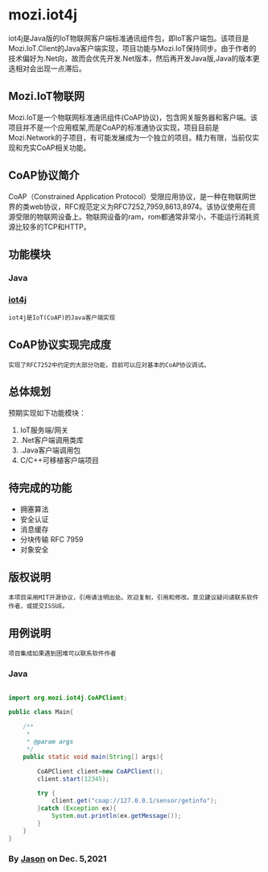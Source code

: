 # mozi.iot4j

iot4j是Java版的IoT物联网客户端标准通讯组件包，即IoT客户端包。该项目是Mozi.IoT.Client的Java客户端实现，项目功能与Mozi.IoT保持同步。由于作者的技术偏好为.Net向，故而会优先开发.Net版本，然后再开发Java版,Java的版本更迭相对会出现一点滞后。

## Mozi.IoT物联网

Mozi.IoT是一个物联网标准通讯组件(CoAP协议)，包含网关服务器和客户端。该项目并不是一个应用框架,而是CoAP的标准通协议实现，项目目前是Mozi.Network的子项目，有可能发展成为一个独立的项目。精力有限，当前仅实现和充实CoAP相关功能。

## CoAP协议简介
CoAP（Constrained Application Protocol）受限应用协议，是一种在物联网世界的类web协议，RFC规范定义为RFC7252,7959,8613,8974。该协议使用在资源受限的物联网设备上。物联网设备的ram，rom都通常非常小，不能运行消耗资源比较多的TCP和HTTP。

## 功能模块
### Java

### [iot4j][iot4j]
    iot4j是IoT(CoAP)的Java客户端实现

## CoAP协议实现完成度
	实现了RFC7252中约定的大部分功能，目前可以应对基本的CoAP协议调试。
 

## 总体规划

预期实现如下功能模块：

1. IoT服务端/网关 
2. .Net客户端调用类库
3. .Java客户端调用包
4. C/C++可移植客户端项目

## 待完成的功能
- 拥塞算法
- 安全认证
- 消息缓存
- 分块传输 RFC 7959
- 对象安全

## 版权说明
	本项目采用MIT开源协议，引用请注明出处。欢迎复制，引用和修改。意见建议疑问请联系软件作者，或提交ISSUE。

## 用例说明
    项目集成如果遇到困难可以联系软件作者
    
### Java

~~~Java

import org.mozi.iot4j.CoAPClient;

public class Main{

    /**
     *
     * @param args
     */
    public static void main(String[] args){

        CoAPClient client=new CoAPClient();
        client.start(12345);

        try {
            client.get("coap://127.0.0.1/sensor/getinfo");
        }catch (Exception ex){
            System.out.println(ex.getMessage());
        }
    }
}

~~~

### By [Jason][1] on Dec. 5,2021

[1]:mailto:brotherqian@163.com
[iot4j]:https://gitee.com/myui/mozi.iot4j